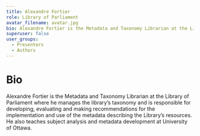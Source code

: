 ```yaml
---
title: Alexandre Fortier
role: Library of Parliament
avatar_filename: avatar.jpg
bio: Alexandre Fortier is the Metadata and Taxonomy Librarian at the Library of Parliament where he manages the library’s taxonomy and is responsible for developing, evaluating and making recommendations for the implementation and use of the metadata describing the Library’s resources. He also teaches subject analysis and metadata development at University of Ottawa.
superuser: false
user_groups:
  - Presenters
  - Authors
---
```

# Bio

Alexandre Fortier is the Metadata and Taxonomy Librarian at the Library of Parliament where he manages the library’s taxonomy and is responsible for developing, evaluating and making recommendations for the implementation and use of the metadata describing the Library’s resources. He also teaches subject analysis and metadata development at University of Ottawa.
